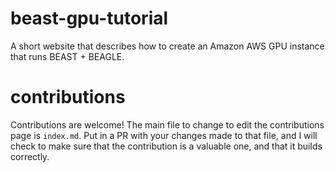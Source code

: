 # beast-gpu-tutorial
A short website that describes how to create an Amazon AWS GPU instance that runs BEAST + BEAGLE.

# contributions
Contributions are welcome! The main file to change to edit the contributions page is `index.md`. Put in a PR with your changes made to that file, and I will check to make sure that the contribution is a valuable one, and that it builds correctly.
